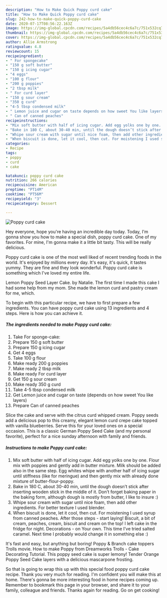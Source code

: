 ```yaml
---
description: "How to Make Quick Poppy curd cake"
title: "How to Make Quick Poppy curd cake"
slug: 242-how-to-make-quick-poppy-curd-cake
date: 2020-07-17T08:56:22.163Z
image: https://img-global.cpcdn.com/recipes/5a4db56cec4c6a7c/751x532cq70/poppy-curd-cake-recipe-main-photo.jpg
thumbnail: https://img-global.cpcdn.com/recipes/5a4db56cec4c6a7c/751x532cq70/poppy-curd-cake-recipe-main-photo.jpg
cover: https://img-global.cpcdn.com/recipes/5a4db56cec4c6a7c/751x532cq70/poppy-curd-cake-recipe-main-photo.jpg
author: Allie Armstrong
ratingvalue: 4.8
reviewcount: 15
recipeingredient:
- " For spongecake"
- "150 g soft butter"
- "150 g icing cugar"
- "4 eggs"
- "100 g flour"
- "200 g poppies"
- "2 tbsp milk"
- " For curd layer"
- "150 g sour cream"
- "350 g curd"
- "4-5 tbsp condensed milk"
- " Lemon juice and cugar on taste depends on how sweet You like layers"
- " Can of canned peaches"
recipeinstructions:
- "Mix soft butter with half of icing cugar. Add egg yolks one by one. Flour mix with poppies and gently add in butter mixture. Milk should be added also in the same step. Egg whites whipe with another half of icing sugar until stiffness (like for meringue) and then gently mix with already done mixture of butter-flour-poppy."
- "Bake in 180 C, about 30-40 min, until the dough doesn’t stick after inserting wooden stick in the middle of it. Don’t forget baking paper in the baking form, although dough is mostly from butter, I like to insure :)"
- "Whipe sour cream with sugar until nice foam, then add other ingredients. For better texture I used blender."
- "When biscuit is done, let it cool, then cut. For moistening I used syrup from canned peaches. After those steps - start laying! Biscuit, a bit of cream, peaches, cream, biscuit and cream on the top! I left cake in the fridge for night. Decorations - on Your own. This time I’ve tried salted caramel. Next time I probably would change it in something else :)"
categories:
- Recipe
tags:
- poppy
- curd
- cake

katakunci: poppy curd cake 
nutrition: 266 calories
recipecuisine: American
preptime: "PT14M"
cooktime: "PT56M"
recipeyield: "3"
recipecategory: Dessert

---
```



![Poppy curd cake](https://img-global.cpcdn.com/recipes/5a4db56cec4c6a7c/751x532cq70/poppy-curd-cake-recipe-main-photo.jpg)

Hey everyone, hope you're having an incredible day today. Today, I'm gonna show you how to make a special dish, poppy curd cake. One of my favorites. For mine, I'm gonna make it a little bit tasty. This will be really delicious.

Poppy curd cake is one of the most well liked of recent trending foods in the world. It's enjoyed by millions every day. It's easy, it's quick, it tastes yummy. They are fine and they look wonderful. Poppy curd cake is something which I've loved my entire life.

Lemon Poppy Seed Layer Cake. by Natalie. The first time I made this cake I had some help from my mom. She made the lemon curd and pastry cream for me, which.


To begin with this particular recipe, we have to first prepare a few ingredients. You can have poppy curd cake using 13 ingredients and 4 steps. Here is how you can achieve it.

<!--inarticleads1-->

##### The ingredients needed to make Poppy curd cake:

1. Take  For sponge-cake:
1. Prepare 150 g soft butter
1. Prepare 150 g icing cugar
1. Get 4 eggs
1. Take 100 g flour
1. Make ready 200 g poppies
1. Make ready 2 tbsp milk
1. Make ready  For curd layer
1. Get 150 g sour cream
1. Make ready 350 g curd
1. Take 4-5 tbsp condensed milk
1. Get  Lemon juice and cugar on taste (depends on how sweet You like layers)
1. Prepare  Can of canned peaches


Slice the cake and serve with the citrus curd whipped cream. Poppy seeds add a delicious pop to this creamy, elegant lemon curd crepe cake topped with vanilla blueberries. Serve this for your loved ones on a special occasion. This is a classic German Poppy Seed Cake (and my personal favorite), perfect for a nice sunday afternoon with family and friends. 

<!--inarticleads2-->

##### Instructions to make Poppy curd cake:

1. Mix soft butter with half of icing cugar. Add egg yolks one by one. Flour mix with poppies and gently add in butter mixture. Milk should be added also in the same step. Egg whites whipe with another half of icing sugar until stiffness (like for meringue) and then gently mix with already done mixture of butter-flour-poppy.
1. Bake in 180 C, about 30-40 min, until the dough doesn’t stick after inserting wooden stick in the middle of it. Don’t forget baking paper in the baking form, although dough is mostly from butter, I like to insure :)
1. Whipe sour cream with sugar until nice foam, then add other ingredients. For better texture I used blender.
1. When biscuit is done, let it cool, then cut. For moistening I used syrup from canned peaches. After those steps - start laying! Biscuit, a bit of cream, peaches, cream, biscuit and cream on the top! I left cake in the fridge for night. Decorations - on Your own. This time I’ve tried salted caramel. Next time I probably would change it in something else :)


It&#39;s fast and easy, but anything but boring! Poppy &amp; Branch cake toppers Trolls movie. How to make Poppy from Dreamworks Trolls - Cake Decorating Tutorial. This poppy seed cake is super lemony! Tender Orange Poppy Seed Cake layers with a delicious mascarpone frosting. 

So that is going to wrap this up with this special food poppy curd cake recipe. Thank you very much for reading. I'm confident you will make this at home. There's gonna be more interesting food in home recipes coming up. Remember to bookmark this page in your browser, and share it to your family, colleague and friends. Thanks again for reading. Go on get cooking!
